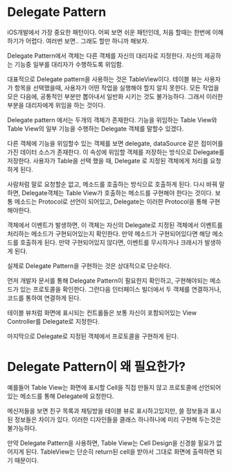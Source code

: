 # Delegate Pattern

iOS개발에서 가장 중요한 패턴이다.
어찌 보면 쉬운 패턴인데, 처음 할때는 한번에 이해하기가 어렵다.
여러번 보면.. 그래도 할만 하니까 해보자.

Delegate Pattern에서 객체는 다른 객체를 자신의 대리자로 지정한다.
자신의 제공하는 기능중 일부를 대리자가 수행하도록 위임함.

대표적으로 Delegate pattern을 사용하는 것은 TableView이다.
테이블 뷰는 사용자가 항목을 선택했을때, 사용자가 어떤 작업을 실행해야 할지 알지 못한다.
모든 작업을 모은 다음에, 공통적인 부분만 뽑아내서 일반화 시키는 것도 불가능하다.
그래서 이러한 부분을 대리자에게 위임을 하는 것이다.

Delegate pattern 에서는 두개의 객체가 존재한다.
기능을 위임하는 Table View와 Table View의 일부 기능을 수행하는 Delegate 객체를 말할수 있겠다.

다른 객체에 기능을 위임할수 있는 객체를 보면 delegate, dataSource 같은 접미어를 가진 데이터 소스가 존재한다.
이 속성에 위임할 객체를 저장하는 방식으로 Delegate를 저장한다.
사용자가 Table을 선택 했을 때, Delegate 로 지정된 객체에게 처리를 요청하게 된다.

사람처럼 말로 요청할순 없고, 메소드를 호출하는 방식으로 호출하게 된다.
다시 바꿔 말하면, Delegate객체는 Table View가 호출하는 메소드를 구현해야 한다는 것이다.
보통 메소드는 Protocol로 선언이 되어있고, Delegate는 이러한 Protocol을 통해 구현해야한다.

객체에서 이벤트가 발생하면, 이 객체는 자신의 Delegate로 지정된 객체에서 이벤트를 처리하는 메소드가 구현되어있는지 확인한다.
만약 메소드가 구현되어있다면 해당 메소드를 호출하게 된다.
만약 구현되어있지 않다면, 이벤트를 무시하거나 크래시가 발생하게 된다.

실제로 Delegate Pattern을 구현하는 것은 상대적으로 단순하다.

먼저 개발자 문서를 통해 Delegate Pattern이 필요한지 확인하고, 구현해야되는 메소드가 있는 프로토콜을 확인한다.
그런다음 인터페이스 빌더에서 두 객체를 연결하거나, 코드를 통하여 연결하게 된다.

테이블 뷰처럼 화면에 표시되는 컨트롤들은 보통 자신이 포함되어있는 View Controller를 Delegate로 지정한다.

마지막으로 Delegate로 지정된 객체에서 프로토콜을 구현하게 된다.

# Delegate Pattern이 왜 필요한가?

예를들어 Table View는 화면에 표시할 Cell을 직접 만들지 않고 프로토콜에 선언되어있는 메소드를 통해 Delegate에 요청한다.

메신저들을 보면 친구 목록과 채팅방을 테이블 뷰로 표시하고있지만, 쓸 정보들과 표시된 정보들은 차이가 있다.
이러한 디자인들을 클래스 하나하나에 미리 구현해 두는것은 불가능하다.

만약 Delegate Pattern을 사용하면, Table View는 Cell Design을 신경쓸 필요가 없어지게 된다.
TableView는 단순히 return된 cell을 받아서 그대로 화면에 출력하면 되기 때문이다.



